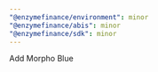 ```yaml
---
"@enzymefinance/environment": minor
"@enzymefinance/abis": minor
"@enzymefinance/sdk": minor
---
```


Add Morpho Blue
